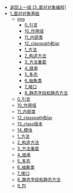 - [返回上一级 [3_面对对象编程]](后端/JavaNote/2_Java(书栈)/3_面对对象编程/)
- [1_面对对象基础](后端/JavaNote/2_Java(书栈)/3_面对对象编程/1_面对对象基础/)
  - [img](后端/JavaNote/2_Java(书栈)/3_面对对象编程/1_面对对象基础/img/)
    - [0_引言](后端/JavaNote/2_Java(书栈)/3_面对对象编程/1_面对对象基础/img/0_引言/)
    - [10_作用域](后端/JavaNote/2_Java(书栈)/3_面对对象编程/1_面对对象基础/img/10_作用域/)
    - [11_内部类](后端/JavaNote/2_Java(书栈)/3_面对对象编程/1_面对对象基础/img/11_内部类/)
    - [12_classpath和jar](后端/JavaNote/2_Java(书栈)/3_面对对象编程/1_面对对象基础/img/12_classpath和jar/)
    - [1_方法](后端/JavaNote/2_Java(书栈)/3_面对对象编程/1_面对对象基础/img/1_方法/)
    - [2_构造方法](后端/JavaNote/2_Java(书栈)/3_面对对象编程/1_面对对象基础/img/2_构造方法/)
    - [3_方法重载](后端/JavaNote/2_Java(书栈)/3_面对对象编程/1_面对对象基础/img/3_方法重载/)
    - [4_继承](后端/JavaNote/2_Java(书栈)/3_面对对象编程/1_面对对象基础/img/4_继承/)
    - [5_多态](后端/JavaNote/2_Java(书栈)/3_面对对象编程/1_面对对象基础/img/5_多态/)
    - [6_抽象类](后端/JavaNote/2_Java(书栈)/3_面对对象编程/1_面对对象基础/img/6_抽象类/)
    - [7_接口](后端/JavaNote/2_Java(书栈)/3_面对对象编程/1_面对对象基础/img/7_接口/)
    - [8_静态字段和静态方法](后端/JavaNote/2_Java(书栈)/3_面对对象编程/1_面对对象基础/img/8_静态字段和静态方法/)
  - [0_引言](后端/JavaNote/2_Java(书栈)/3_面对对象编程/1_面对对象基础/0_引言.md)
  - [10_作用域](后端/JavaNote/2_Java(书栈)/3_面对对象编程/1_面对对象基础/10_作用域.md)
  - [11_内部类](后端/JavaNote/2_Java(书栈)/3_面对对象编程/1_面对对象基础/11_内部类.md)
  - [12_classpath和jar](后端/JavaNote/2_Java(书栈)/3_面对对象编程/1_面对对象基础/12_classpath和jar.md)
  - [13_class版本](后端/JavaNote/2_Java(书栈)/3_面对对象编程/1_面对对象基础/13_class版本.md)
  - [14_模块](后端/JavaNote/2_Java(书栈)/3_面对对象编程/1_面对对象基础/14_模块.md)
  - [1_方法](后端/JavaNote/2_Java(书栈)/3_面对对象编程/1_面对对象基础/1_方法.md)
  - [2_构造方法](后端/JavaNote/2_Java(书栈)/3_面对对象编程/1_面对对象基础/2_构造方法.md)
  - [3_方法重载](后端/JavaNote/2_Java(书栈)/3_面对对象编程/1_面对对象基础/3_方法重载.md)
  - [4_继承](后端/JavaNote/2_Java(书栈)/3_面对对象编程/1_面对对象基础/4_继承.md)
  - [5_多态](后端/JavaNote/2_Java(书栈)/3_面对对象编程/1_面对对象基础/5_多态.md)
  - [6_抽象类](后端/JavaNote/2_Java(书栈)/3_面对对象编程/1_面对对象基础/6_抽象类.md)
  - [7_接口](后端/JavaNote/2_Java(书栈)/3_面对对象编程/1_面对对象基础/7_接口.md)
  - [8_静态字段和静态方法](后端/JavaNote/2_Java(书栈)/3_面对对象编程/1_面对对象基础/8_静态字段和静态方法.md)
  - [9_包](后端/JavaNote/2_Java(书栈)/3_面对对象编程/1_面对对象基础/9_包.md)
